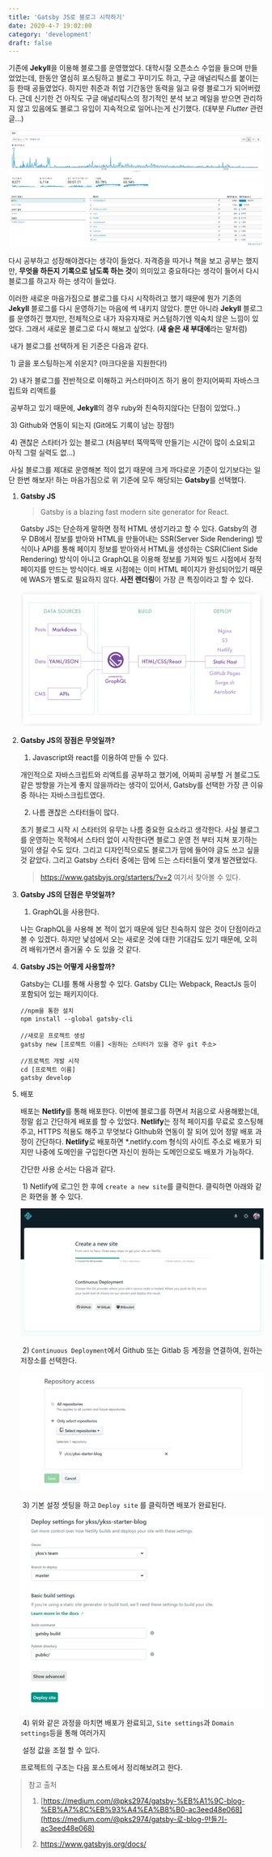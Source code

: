 ```yaml
---
title: 'Gatsby JS로 블로그 시작하기'
date: 2020-4-7 19:02:00
category: 'development'
draft: false
---
```


기존에 **Jekyll**을 이용해 블로그를 운영했었다. 대학시절 오픈소스 수업을 들으며 만들었었는데, 한동안 열심히 	포스팅하고 블로그 꾸미기도 하고, 구글 애널리틱스를 붙이는 등 한때 공들였었다. 하지만 취준과 취업 기간동안 동력을 잃고 유령 블로그가 되어버렸다. 근데 신기한 건 아직도 구글 애널리틱스의 정기적인 분석 보고 메일을 	받으면 관리하지 않고 있음에도 블로그 유입이 지속적으로 일어나는게 신기했다. (대부분 *Flutter* 관련 글...) 

![google analytics](./images/image-20200407092955663.png)



다시 공부하고 성장해야겠다는 생각이 들었다. 자격증을 따거나 책을 보고 공부는 했지만, **무엇을 하든지 기록으로 남도록 하는 것**이 의미있고 중요하다는 생각이 들어서 다시 블로그를 하고자 하는 생각이 들었다.

이러한 새로운 마음가짐으로 블로그를 다시 시작하려고 했기 때문에 뭔가 기존의 **Jekyll** 블로그를 다시 운영하기는 마음에 썩 내키지 않았다. 뿐만 아니라 **Jekyll** 블로그를 운영하긴 했지만, 전체적으로 내가 자유자재로 커스텀하기엔 익숙치 않은 느낌이 있었다. 그래서 새로운 블로그로 다시 해보고 싶었다. (**새 술은 새 부대에**라는 말처럼)



​	내가 블로그를 선택하게 된 기준은 다음과 같다.

​	1) 글을 포스팅하는게 쉬운지? (마크다운을 지원한다!)

​	2) 내가 블로그를 전반적으로 이해하고 커스터마이즈 하기 용이 한지(어짜피 자바스크립트와 리액트를 

​        공부하고 있기 때문에, **Jekyll**의 경우 ruby와 친숙하지않다는 단점이 있었다..)

​	3) Github와 연동이 되는지 (Git에도 기록이 남는 장점!)

​	4) 괜찮은 스타터가 있는 블로그 (처음부터 뚝딱뚝딱 만들기는 시간이 많이 소요되고 아직 그럴 실력도 없...)

​	사실 블로그를 제대로 운영해본 적이 없기 때문에 크게 까다로운 기준이 있기보다는 일단 한번 해보자! 하는             	마음가짐으로 위 기준에 모두 해당되는 **Gatsby**를 선택했다. 





1. **Gatsby JS** 

   > Gatsby is a blazing fast modern site generator for React.

   Gatsby JS는 단순하게 말하면 정적 HTML 생성기라고 할 수 있다. Gatsby의 경우 DB에서 정보를 받아와 HTML을 만들어내는 SSR(Server Side Rendering) 방식이나 API를 통해 페이지 정보를 받아와서 HTML을 생성하는 CSR(Client Side Rendering) 방식이 아니고 GraphQL을 이용해 정보를 가져와 빌드 시점에서 정적페이지를 만드는 방식이다. 배포 시점에는 이미 HTML 페이지가 완성되어있기 때문에 WAS가 별도로 필요하지 않다. **사전 렌더링**이 가장 큰 특징이라고 할 수 있다.

   ![image-20200407144255254](./images/image-20200407144255254.png)

   



   

2. **Gatsby JS의 장점은 무엇일까?**

   1) Javascript와 react를 이용하여 만들 수 있다.

    개인적으로 자바스크립트와 리액트를 공부하고 했기에, 어짜피 공부할 거 블로그도 같은 방향을 가는게 좋지 않을까라는 생각이 있어서, Gatsby를 선택한 가장 큰 이유 중 하나는 자바스크립트였다.

   2) 나름 괜찮은 스타터들이 많다.

   초기 블로그 시작 시 스타터의 유무는 나름 중요한 요소라고 생각한다. 사실 블로그를 운영하는 목적에서 스타터 없이 시작한다면 블로그 운영 전 부터 지쳐 포기하는 일이 생길 수도 있다. 그리고 디자인적으로도 블로그가 맘에 들어야 글도 쓰고 싶을 것 같았다. 그리고 Gatsby 스타터 중에는 맘에 드는 스타터들이 몇개 발견됐었다.

   > https://www.gatsbyjs.org/starters/?v=2 여기서 찾아볼 수 있다.

   




3. **Gatsby JS의 단점은 무엇일까?**

   1) GraphQL을 사용한다. 

   나는 GraphQL을 사용해 본 적이 없기 때문에 일단 친숙하지 않은 것이 단점이라고 볼 수 있겠다. 하지만 낯섬에서 오는 새로운 것에 대한 기대감도 있기 때문에, 오히려 배워가면서 즐거울 수 도 있을 것 같다.

   




4. **Gatsby JS는 어떻게 사용할까?**

   Gatsby는 CLI를 통해 사용할 수 있다. Gatsby CLI는 Webpack, ReactJs 등이 포함되어 있는 패키지이다. 

   ```js{3}
   //npm을 통한 설치
   npm install --global gatsby-cli
   
   //새로운 프로젝트 생성
   gatsby new [프로젝트 이름] <원하는 스타터가 있을 경우 git 주소>
   
   //프로젝트 개발 시작
   cd [프로젝트 이름]
   gatsby develop
   ```

   




5. 배포

   배포는 **Netlify**를 통해 배포한다. 이번에 블로그를 하면서 처음으로 사용해봤는데, 정말 쉽고 간단하게 배포를 할 수 있었다.  **Netlify**는 정적 페이지를 무료로 호스팅해주고, HTTPS 적용도 해주고 무엇보다 GIthub와 연동이 잘 되어 있어 정말 배포 과정이 간단하다. **Netlify**로 배포하면 *.netlify.com 형식의 사이트 주소로 배포가 되지만 나중에 도메인을 구입한다면 자신이 원하는 도메인으로도 배포가 가능하다.

   



   간단한 사용 순서는 다음과 같다.

   ​	1) Netlify에 로그인 한 후에 `create a new site`를 클릭한다. 클릭하면 아래와 같은 화면을 볼 수 있다. 

   ![image-20200406130622988](./images/image-20200406130622988.png)

   ​	2) `Continuous Deployment`에서 Github 또는 Gitlab 등 계정을 연결하여, 원하는 저장소를 선택한다. 

   ![image-20200406130843777](./images/image-20200406130843777.png)

   ​	3) 기본 설정 셋팅을 하고 `Deploy site` 를 클릭하면 배포가 완료된다.

   ![image-20200406130948124](./images/image-20200406130948124.png)

   ​	4) 위와 같은 과정을 마치면 배포가 완료되고, `Site settings`과 `Domain settings`등을 통해 여러가지 

   ​        설정 값을 조절 할 수 있다.


   

   프로젝트의 구조는 다음 포스트에서 정리해보려고 한다. 





> 참고 출처
>
> 1) [https://medium.com/@pks2974/gatsby-%EB%A1%9C-blog-%EB%A7%8C%EB%93%A4%EA%B8%B0-ac3eed48e068](https://medium.com/@pks2974/gatsby-로-blog-만들기-ac3eed48e068)
>
> 2) https://www.gatsbyjs.org/docs/
>
> 